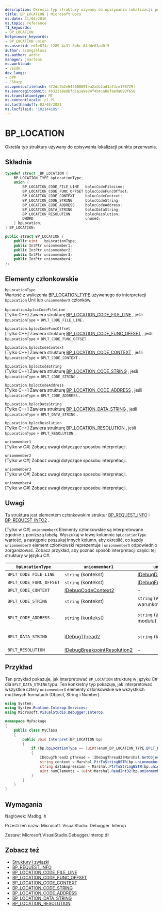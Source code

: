 ```yaml
---
description: Określa typ struktury używany do opisywania lokalizacji punktu przerwania.
title: BP_LOCATION | Microsoft Docs
ms.date: 11/04/2016
ms.topic: reference
f1_keywords:
- BP_LOCATION
helpviewer_keywords:
- BP_LOCATION union
ms.assetid: ed1e874c-f289-4c31-8b6c-04dde03ad0f5
author: acangialosi
ms.author: anthc
manager: jmartens
ms.workload:
- vssdk
dev_langs:
- CPP
- CSharp
ms.openlocfilehash: 472dc7b2e642608691ea2adb2ad1a7dce170729f
ms.sourcegitcommit: 4b323a8a8bfd1a1a9e84f4b4ca88fa8da690f656
ms.translationtype: MT
ms.contentlocale: pl-PL
ms.lasthandoff: 03/05/2021
ms.locfileid: "102144185"
---
```

# <a name="bp_location"></a>BP_LOCATION
Określa typ struktury używany do opisywania lokalizacji punktu przerwania.

## <a name="syntax"></a>Składnia

```cpp
typedef struct _BP_LOCATION {
    BP_LOCATION_TYPE bpLocationType;
    union {
        BP_LOCATION_CODE_FILE_LINE   bplocCodeFileLine;
        BP_LOCATION_CODE_FUNC_OFFSET bplocCodeFuncOffset;
        BP_LOCATION_CODE_CONTEXT     bplocCodeContext;
        BP_LOCATION_CODE_STRING      bplocCodeString;
        BP_LOCATION_CODE_ADDRESS     bplocCodeAddress;
        BP_LOCATION_DATA_STRING      bplocDataString;
        BP_LOCATION_RESOLUTION       bplocResolution;
        DWORD                        unused;
    } bpLocation;
} BP_LOCATION;
```

```csharp
public struct BP_LOCATION {
    public uint   bpLocationType;
    public IntPtr unionmember1;
    public IntPtr unionmember2;
    public IntPtr unionmember3;
    public IntPtr unionmember4;
};
```

## <a name="members"></a>Elementy członkowskie
`bpLocationType`\
Wartość z wyliczenia [BP_LOCATION_TYPE](../../../extensibility/debugger/reference/bp-location-type.md) używanego do interpretacji `bpLocation` Unii lub `unionmemberX` członków.

`bpLocation`.`bplocCodeFileLine`\
[Tylko C++] Zawiera strukturę [BP_LOCATION_CODE_FILE_LINE](../../../extensibility/debugger/reference/bp-location-code-file-line.md) , jeśli `bpLocationType`  =  `BPLT_CODE_FILE_LINE` .

`bpLocation.bplocCodeFuncOffset`\
[Tylko C++] Zawiera strukturę [BP_LOCATION_CODE_FUNC_OFFSET](../../../extensibility/debugger/reference/bp-location-code-func-offset.md) , jeśli `bpLocationType`  =  `BPLT_CODE_FUNC_OFFSET` .

`bpLocation.bplocCodeContext`\
[Tylko C++] Zawiera strukturę [BP_LOCATION_CODE_CONTEXT](../../../extensibility/debugger/reference/bp-location-code-context.md) , jeśli `bpLocationType`  =  `BPLT_CODE_CONTEXT` .

`bpLocation.bplocCodeString`\
[Tylko C++] Zawiera strukturę [BP_LOCATION_CODE_STRING](../../../extensibility/debugger/reference/bp-location-code-string.md) , jeśli `bpLocationType`  =  `BPLT_CODE_STRING` .

`bpLocation.bplocCodeAddress`\
[Tylko C++] Zawiera strukturę [BP_LOCATION_CODE_ADDRESS](../../../extensibility/debugger/reference/bp-location-code-address.md) , jeśli `bpLocationType`  =  `BPLT_CODE_ADDRESS` .

`bpLocation.bplocDataString`\
[Tylko C++] Zawiera strukturę [BP_LOCATION_DATA_STRING](../../../extensibility/debugger/reference/bp-location-data-string.md) , jeśli `bpLocationType`  =  `BPLT_DATA_STRING` .

`bpLocation.bplocResolution`\
[Tylko C++] Zawiera strukturę [BP_LOCATION_RESOLUTION](../../../extensibility/debugger/reference/bp-location-resolution.md) , jeśli `bpLocationType`  =  `BPLT_RESOLUTION` .

`unionmember1`\
[Tylko w C#] Zobacz uwagi dotyczące sposobu interpretacji.

`unionmember2`\
[Tylko w C#] Zobacz uwagi dotyczące sposobu interpretacji.

`unionmember3`\
[Tylko w C#] Zobacz uwagi dotyczące sposobu interpretacji.

`unionmember4`\
[Tylko w C#] Zobacz uwagi dotyczące sposobu interpretacji.

## <a name="remarks"></a>Uwagi
Ta struktura jest elementem członkowskim struktur [BP_REQUEST_INFO](../../../extensibility/debugger/reference/bp-request-info.md) i [BP_REQUEST_INFO2](../../../extensibility/debugger/reference/bp-request-info2.md) .

 [Tylko w C#] `unionmemberX` Elementy członkowskie są interpretowane zgodnie z poniższą tabelą. Wyszukaj w lewej kolumnie `bpLocationType` wartość, a następnie poszukaj innych kolumn, aby określić, co każdy `unionmemberX` element członkowski reprezentuje i `unionmemberX` odpowiednio zorganizować. Zobacz przykład, aby poznać sposób interpretacji części tej struktury w języku C#.

|`bpLocationType`|`unionmember1`|`unionmember2`|`unionmember3`|`unionmember4`|
|----------------------|--------------------|--------------------|--------------------|--------------------|
|`BPLT_CODE_FILE_LINE`|`string` (kontekst)|[IDebugDocumentPosition2](../../../extensibility/debugger/reference/idebugdocumentposition2.md)|-|-|
|`BPLT_CODE_FUNC_OFFSET`|`string` (kontekst)|[IDebugFunctionPosition2](../../../extensibility/debugger/reference/idebugfunctionposition2.md)|-|-|
|`BPLT_CODE_CONTEXT`|[IDebugCodeContext2](../../../extensibility/debugger/reference/idebugcodecontext2.md)|-|-|-|
|`BPLT_CODE_STRING`|`string` (kontekst)|`string` (wyrażenie warunkowe)|-|-|
|`BPLT_CODE_ADDRESS`|`string` (kontekst)|`string` (adres URL modułu)|`string` (nazwa funkcji)|`string` Ulica|
|`BPLT_DATA_STRING`|[IDebugThread2](../../../extensibility/debugger/reference/idebugthread2.md)|`string` (kontekst)|`string` (wyrażenie danych)|`uint` (liczba elementów)|
|`BPLT_RESOLUTION`|[IDebugBreakpointResolution2](../../../extensibility/debugger/reference/idebugbreakpointresolution2.md)|-|-|-|

## <a name="example"></a>Przykład
Ten przykład pokazuje, jak interpretować `BP_LOCATION` strukturę w języku C# dla `BPLT_DATA_STRING` typu. Ten konkretny typ pokazuje, jak interpretować wszystkie cztery `unionmemberX` elementy członkowskie we wszystkich możliwych formatach (Object, String i Number).

```csharp
using System;
using System.Runtime.Interop.Services;
using Microsoft.VisualStudio.Debugger.Interop;

namespace MyPackage
{
    public class MyClass
    {
        public void Interpret(BP_LOCATION bp)
        {
            if (bp.bpLocationType == (uint)enum_BP_LOCATION_TYPE.BPLT_DATA_STRING)
            {
                IDebugThread2 pThread = (IDebugThread2)Marshal.GetObjectForIUnknown(bp.unionmember1);
                string context = Marshal.PtrToStringBSTR(bp.unionmember2);
                string dataExpression = Marshal.PtrToStringBSTR(bp.unionmember3);
                uint numElements = (uint)Marshal.ReadInt32(bp.unionmember4);
            }
        }
    }
}
```

## <a name="requirements"></a>Wymagania
Nagłówek: Msdbg. h

Przestrzeń nazw: Microsoft. VisualStudio. Debugger. Interop

Zestaw: Microsoft.VisualStudio.Debugger.Interop.dll

## <a name="see-also"></a>Zobacz też
- [Struktury i związki](../../../extensibility/debugger/reference/structures-and-unions.md)
- [BP_REQUEST_INFO](../../../extensibility/debugger/reference/bp-request-info.md)
- [BP_LOCATION_CODE_FILE_LINE](../../../extensibility/debugger/reference/bp-location-code-file-line.md)
- [BP_LOCATION_CODE_FUNC_OFFSET](../../../extensibility/debugger/reference/bp-location-code-func-offset.md)
- [BP_LOCATION_CODE_CONTEXT](../../../extensibility/debugger/reference/bp-location-code-context.md)
- [BP_LOCATION_CODE_STRING](../../../extensibility/debugger/reference/bp-location-code-string.md)
- [BP_LOCATION_CODE_ADDRESS](../../../extensibility/debugger/reference/bp-location-code-address.md)
- [BP_LOCATION_DATA_STRING](../../../extensibility/debugger/reference/bp-location-data-string.md)
- [BP_LOCATION_RESOLUTION](../../../extensibility/debugger/reference/bp-location-resolution.md)
